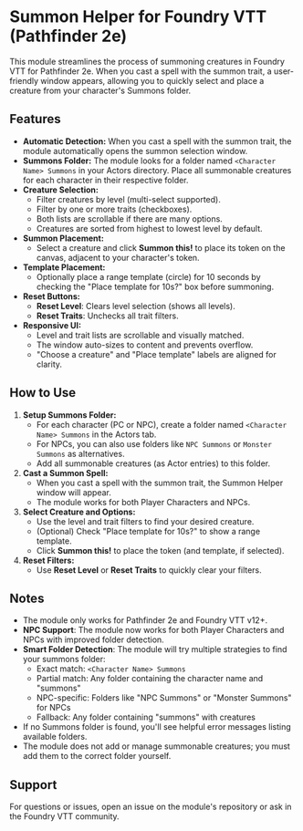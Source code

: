 # Summon Helper for Foundry VTT (Pathfinder 2e)

This module streamlines the process of summoning creatures in Foundry VTT for Pathfinder 2e. When you cast a spell with the summon trait, a user-friendly window appears, allowing you to quickly select and place a creature from your character's Summons folder.

## Features

- **Automatic Detection:** When you cast a spell with the summon trait, the module automatically opens the summon selection window.
- **Summons Folder:** The module looks for a folder named `<Character Name> Summons` in your Actors directory. Place all summonable creatures for each character in their respective folder.
- **Creature Selection:**
  - Filter creatures by level (multi-select supported).
  - Filter by one or more traits (checkboxes).
  - Both lists are scrollable if there are many options.
  - Creatures are sorted from highest to lowest level by default.
- **Summon Placement:**
  - Select a creature and click **Summon this!** to place its token on the canvas, adjacent to your character's token.
- **Template Placement:**
  - Optionally place a range template (circle) for 10 seconds by checking the "Place template for 10s?" box before summoning.
- **Reset Buttons:**
  - **Reset Level**: Clears level selection (shows all levels).
  - **Reset Traits**: Unchecks all trait filters.
- **Responsive UI:**
  - Level and trait lists are scrollable and visually matched.
  - The window auto-sizes to content and prevents overflow.
  - "Choose a creature" and "Place template" labels are aligned for clarity.

## How to Use

1. **Setup Summons Folder:**
   - For each character (PC or NPC), create a folder named `<Character Name> Summons` in the Actors tab.
   - For NPCs, you can also use folders like `NPC Summons` or `Monster Summons` as alternatives.
   - Add all summonable creatures (as Actor entries) to this folder.
2. **Cast a Summon Spell:**
   - When you cast a spell with the summon trait, the Summon Helper window will appear.
   - The module works for both Player Characters and NPCs.
3. **Select Creature and Options:**
   - Use the level and trait filters to find your desired creature.
   - (Optional) Check "Place template for 10s?" to show a range template.
   - Click **Summon this!** to place the token (and template, if selected).
4. **Reset Filters:**
   - Use **Reset Level** or **Reset Traits** to quickly clear your filters.

## Notes
- The module only works for Pathfinder 2e and Foundry VTT v12+.
- **NPC Support**: The module now works for both Player Characters and NPCs with improved folder detection.
- **Smart Folder Detection**: The module will try multiple strategies to find your summons folder:
  - Exact match: `<Character Name> Summons`
  - Partial match: Any folder containing the character name and "summons"
  - NPC-specific: Folders like "NPC Summons" or "Monster Summons" for NPCs
  - Fallback: Any folder containing "summons" with creatures
- If no Summons folder is found, you'll see helpful error messages listing available folders.
- The module does not add or manage summonable creatures; you must add them to the correct folder yourself.

## Support
For questions or issues, open an issue on the module's repository or ask in the Foundry VTT community.
